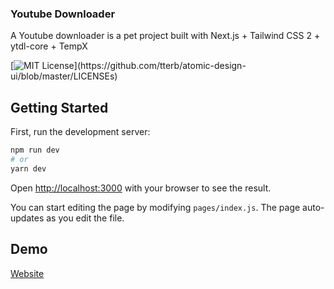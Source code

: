 ### Youtube Downloader 

A Youtube downloader is a pet project built with Next.js + Tailwind CSS 2 + ytdl-core + TempX 

[![MIT License](https://img.shields.io/apm/l/atomic-design-ui.svg?)](https://github.com/tterb/atomic-design-ui/blob/master/LICENSEs)

## Getting Started

First, run the development server:

```bash
npm run dev
# or
yarn dev
```

Open [http://localhost:3000](http://localhost:3000) with your browser to see the result.

You can start editing the page by modifying `pages/index.js`. The page auto-updates as you edit the file.

## Demo 

 [Website](https://youtube-downloader-psi.vercel.app/)
